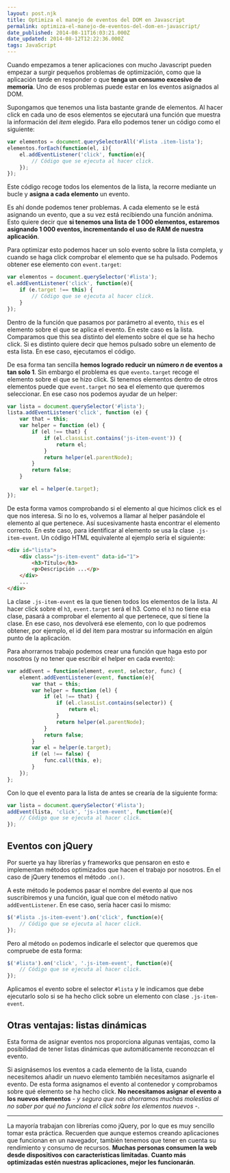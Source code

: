 ```yaml
---
layout: post.njk
title: Optimiza el manejo de eventos del DOM en Javascript
permalink: optimiza-el-manejo-de-eventos-del-dom-en-javascript/
date_published: 2014-08-11T16:03:21.000Z
date_updated: 2014-08-12T12:22:36.000Z
tags: JavaScript
---
```


Cuando empezamos a tener aplicaciones con mucho Javascript pueden empezar a surgir pequeños problemas de optimización, como que la aplicación tarde en responder o que **tenga un consumo excesivo de memoria**. Uno de esos problemas puede estar en los eventos asignados al DOM.

Supongamos que tenemos una lista bastante grande de elementos. Al hacer click en cada uno de esos elementos se ejecutará una función que muestra la información del *item* elegido. Para ello podemos tener un código como el siguiente:

```js
var elementos = document.querySelectorAll('#lista .item-lista');
elementos.forEach(function(el, i){
	el.addEventListener('click', function(e){
		// Código que se ejecuta al hacer click.
	});
});
```
Este código recoge todos los elementos de la lista, la recorre mediante un bucle y **asigna a cada elemento** un evento.

Es ahí donde podemos tener problemas. A cada elemento se le está asignando un evento, que a su vez está recibiendo una función anónima. Esto quiere decir que **si tenemos una lista de 1 000 elementos, estaremos asignando 1 000 eventos, incrementando el uso de RAM de nuestra aplicación**.

Para optimizar esto podemos hacer un solo evento sobre la lista completa, y cuando se haga click comprobar el elemento que se ha pulsado. Podemos obtener ese elemento con `event.target`:
```js
var elementos = document.querySelector('#lista');
el.addEventListener('click', function(e){
	if (e.target !== this) {
		// Código que se ejecuta al hacer click.
	}
});
```
Dentro de la función que pasamos por parámetro al evento, `this` es el elemento sobre el que se aplica el evento. En este caso es la lista. Comparamos que this sea distinto del elemento sobre el que se ha hecho click. Si es distinto quiere decir que hemos pulsado sobre un elemento de esta lista. En ese caso, ejecutamos el código.

De esa forma tan sencilla **hemos logrado reducir un número *n* de eventos a tan solo 1**. Sin embargo el problema es que `evento.target` recoge el elemento sobre el que se hizo click. Si tenemos elementos dentro de otros elementos puede que `event.target` no sea el elemento que queremos seleccionar. En ese caso nos podemos ayudar de un helper:
```js
var lista = document.querySelector('#lista');
lista.addEventListener('click', function (e) {
	var that = this;
	var helper = function (el) {
		if (el !== that) {
			if (el.classList.contains('js-item-event')) {
				return el;
			}
			return helper(el.parentNode);
		}
		return false;
	}

	var el = helper(e.target);
});
```
De esta forma vamos comprobando si el elemento al que hicimos click es el que nos interesa. Si no lo es, volvemos a llamar al helper pasándole el elemento al que pertenece. Así sucesivamente hasta encontrar el elemento correcto. En este caso, para identificar al elemento se usa la clase `.js-item-event`. Un código HTML equivalente al ejemplo sería el siguiente:
```html
<div id="lista">
	<div class="js-item-event" data-id="1">
		<h3>Título</h3>
		<p>Descripción ...</p>
	</div>
	...
</div>
```
La clase `.js-item-event` es la que tienen todos los elementos de la lista. Al hacer click sobre el `h3`, `event.target` será el h3. Como el `h3` no tiene esa clase, pasará a comprobar el elemento al que pertenece, que sí tiene la clase. En ese caso, nos devolverá ese elemento, con lo que podremos obtener, por ejemplo, el id del item para mostrar su información en algún punto de la aplicación.

Para ahorrarnos trabajo podemos crear una función que haga esto por nosotros (y no tener que escribir el helper en cada evento):
```js
var addEvent = function(element, event, selector, func) {
	element.addEventListener(event, function(e){
		var that = this;
		var helper = function (el) {
			if (el !== that) {
				if (el.classList.contains(selector)) {
					return el;
				}
				return helper(el.parentNode);
			}
			return false;
		}
		var el = helper(e.target);
		if (el !== false) {
			func.call(this, e);
		}
	});
};

```
Con lo que el evento para la lista de antes se crearía de la siguiente forma:
```js
var lista = document.querySelector('#lista');
addEvent(lista, 'click', 'js-item-event', function(e){
	// Código que se ejecuta al hacer click.
});
```


## Eventos con jQuery
Por suerte ya hay librerías y frameworks que pensaron en esto e implementan métodos optimizados que hacen el trabajo por nosotros. En el caso de jQuery tenemos el método `.on()`.

A este método le podemos pasar el nombre del evento al que nos suscribiremos y una función, igual que con el método nativo `addEventListener`. En ese caso, sería hacer casi lo mismo:
```js
$('#lista .js-item-event').on('click', function(e){
	// Código que se ejecuta al hacer click.
});
```
Pero al método `on` podemos indicarle el selector que queremos que compruebe de esta forma:
```js
$('#lista').on('click', '.js-item-event', function(e){
	// Código que se ejecuta al hacer click.
});
```
Aplicamos el evento sobre el selector `#lista` y le indicamos que debe ejecutarlo solo si se ha hecho click sobre un elemento con clase `.js-item-event`.

## Otras ventajas: listas dinámicas
Esta forma de asignar eventos nos proporciona algunas ventajas, como la posibilidad de tener listas dinámicas que automáticamente reconozcan el evento.

Si asignásemos los eventos a cada elemento de la lista, cuando necesitemos añadir un nuevo elemento también necesitamos asignarle el evento. De esta forma asignamos el evento al contenedor y comprobamos sobre qué elemento se ha hecho click. **No necesitamos asignar el evento a los nuevos elementos** - *y seguro que nos ahorramos muchas molestias al no saber por qué no funciona el click sobre los elementos nuevos* -.

***
La mayoría trabajan con librerías como jQuery, por lo que es muy sencillo tomar esta práctica. Recuerden que aunque estemos creando aplicaciones que funcionan en un navegador, también tenemos que tener en cuenta su rendimiento y consumo de recursos. **Muchas personas consumen la web desde dispositivos con características limitadas**. **Cuanto más optimizadas estén nuestras aplicaciones, mejor les funcionarán**.
